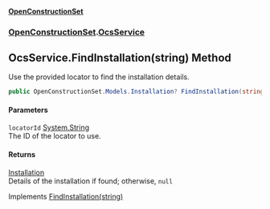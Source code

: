 #### [OpenConstructionSet](index 'index')
### [OpenConstructionSet](index#OpenConstructionSet 'OpenConstructionSet').[OcsService](vk7pKCZDraxUCiJOEKS3Rg 'OpenConstructionSet.OcsService')
## OcsService.FindInstallation(string) Method
Use the provided locator to find the installation details.  
```csharp
public OpenConstructionSet.Models.Installation? FindInstallation(string locatorId);
```
#### Parameters
<a name='OpenConstructionSet_OcsService_FindInstallation(string)_locatorId'></a>
`locatorId` [System.String](https://docs.microsoft.com/en-us/dotnet/api/System.String 'System.String')  
The ID of the locator to use.
  
#### Returns
[Installation](d9dvAYmZXntxn1p8iGWqPw 'OpenConstructionSet.Models.Installation')  
Details of the installation if found; otherwise, `null`

Implements [FindInstallation(string)](HyboNlhQKJ4wPvxjo0UuUA 'OpenConstructionSet.IOcsService.FindInstallation(string)')  
